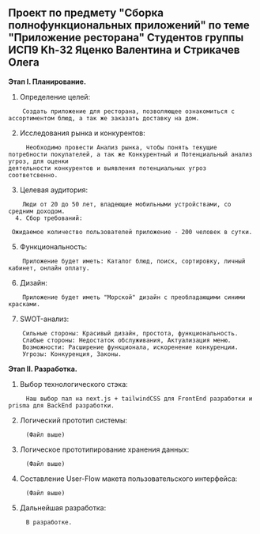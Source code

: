 Проект по предмету "Сборка полнофункциональных приложений" по теме "Приложение ресторана"
Студентов группы ИСП9 Kh-32 Яценко Валентина и Стрикачев Олега
------------------------------------------------------------------------------------------------
**Этап I. Планирование.**
  1. Определение целей:
```
    Создать приложение для ресторана, позволяющее ознакомиться с ассортиментом блюд, а так же заказать доставку на дом.
```
  2. Исследования рынка и конкурентов:
```
     Необходимо провести Анализ рынка, чтобы понять текущие потребности покупателей, а так же Конкурентный и Потенциальный анализ угроз, для оценки
деятельности конкурентов и выявления потенциальных угроз соответсвенно.
```
  3. Целевая аудитория:
```
    Люди от 20 до 50 лет, владеющие мобильными устройствами, со средним доходом.
  4. Сбор требований:
```
     Ожидаемое количество пользователей приложение - 200 человек в сутки.
  5. Функциональность:
```
    Приложение будет иметь: Каталог блюд, поиск, сортировку, личный кабинет, онлайн оплату.
```
  6. Дизайн: 
```
    Приложение будет иметь "Морской" дизайн с преобладающими синими красками.
```
  7. SWOT-анализ:
```
    Сильные стороны: Красивый дизайн, простота, функциональность.
    Слабые стороны: Недостаток обслуживания, Актуализация меню.
    Возможности: Расширение функционала, искоренение конкуренции.
    Угрозы: Конкуренция, Законы.
```
**Этап II. Разработка.**

  1. Выбор технологического стэка:
```
     Наш выбор пал на next.js + tailwindCSS для FrontEnd разработки и prisma для BackEnd разработки.
```
  2. Логический прототип системы:
```
     (Файл выше)
```
  3. Логическое прототипирование хранения данных:
```
     (Файл выше)
```
  4. Составление User-Flow макета пользовательского интерфейса:
```
     (Файл выше)
```
  5. Дальнейшая разработка:
```
     В разработке.
```

